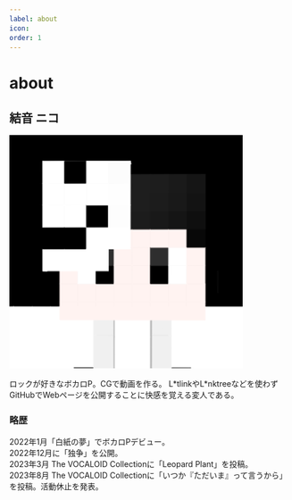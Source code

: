 ```yaml
---
label: about
icon:
order: 1
---
```

# about

## 結音 ニコ

![](./niko.png)

ロックが好きなボカロP。CGで動画を作る。
L\*tlinkやL\*nktreeなどを使わずGitHubでWebページを公開することに快感を覚える変人である。

### 略歴
2022年1月「白紙の夢」でボカロPデビュー。\
2022年12月に「独争」を公開。\
2023年3月 The VOCALOID Collectionに「Leopard Plant」を投稿。\
2023年8月 The VOCALOID Collectionに「いつか『ただいま』って言うから」を投稿。活動休止を発表。